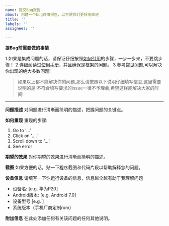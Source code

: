 ```yaml
---
name: 提交Bug报告
about: 创建一个bug详情报告，以方便我们更好地改进
title: ''
labels: ''
assignees: ''

---
```


**提Bug前需要做的事情**

1.如果是集成问题的话，请保证仔细按照[如何引用](https://github.com/xuexiangjys/XUpdate/wiki/%E5%A6%82%E4%BD%95%E5%BC%95%E7%94%A8)的步骤，一步一步来，不要跳步骤！
2.详细阅读过[使用手册](https://github.com/xuexiangjys/XUpdate/wiki)，并且确保是框架的问题。
3.参考[常见问题](https://github.com/xuexiangjys/XUpdate/wiki/%E5%B8%B8%E8%A7%81%E9%97%AE%E9%A2%98),可以解决你出现的绝大多数问题!

> 如果以上都不能解决你的问题,那么请按照以下说明仔细填写信息,这里需要说明的是:不符合填写要求的issue一律不予理会,希望这样能解决大家的时间!

----

**问题描述**
对问题进行清晰而简明的描述，把握问题的关键点。

**如何重现**
重现的步骤:
1. Go to '...'
2. Click on '....'
3. Scroll down to '....'
4. See error

**期望的效果**
对你期望的效果进行清晰而简明的描述。

**截图**
如果方便的话，贴一下程序截图和代码片段以帮助解释您的问题。

**设备信息**
请填写一下你运行设备的信息，信息越全越有助于我理解问题
 - 设备名: [e.g. 华为P20]
 - Android版本: [e.g. Android 7.0]
 - 设备型号 [e.g. ]
 - 系统版本（手机厂商定制rom）

**附加信息**
在此处添加任何有关该问题的任何其他说明。
